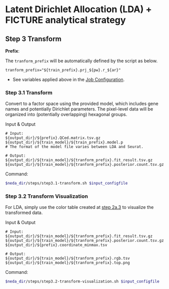 # Latent Dirichlet Allocation (LDA) + FICTURE analytical strategy

## Step 3 Transform 

**Prefix**:

The `tranform_prefix` will be automatically defined by the script as below.
```
tranform_prefix="${train_prefix}.prj_${pw}.r_${ar}"
```
* See variables applied above in the [Job Configuration](../../prep_input/job_config.md).

### Step 3.1 Transform
Convert to a factor space using the provided model, which includes gene names and potentially Dirichlet parameters. The pixel-level data will be organized into (potentially overlapping) hexagonal groups.

Input & Output
```
# Input:
${output_dir}/${prefix}.QCed.matrix.tsv.gz
${output_dir}/${train_model}/${train_prefix}.model.p                    # The format of the model file varies between LDA and Seurat.

# Output:
${output_dir}/${train_model}/${tranform_prefix}.fit_result.tsv.gz
${output_dir}/${train_model}/${tranform_prefix}.posterior.count.tsv.gz
```

Command:
```bash
$neda_dir/steps/step3.1-transform.sh $input_configfile
```

### Step 3.2 Transform Visualization
For LDA, simply use the color table created at [step 2a.3](step2a-LDA.md/#step-2a3-summarize-lda-factorization) to visualize the transformed data.

Input & Output
```
# Input:
${output_dir}/${train_model}/${tranform_prefix}.fit_result.tsv.gz
${output_dir}/${train_model}/${tranform_prefix}.posterior.count.tsv.gz
${output_dir}/${prefix}.coordinate_minmax.tsv

# Output:
${output_dir}/${train_model}/${tranform_prefix}.rgb.tsv
${output_dir}/${train_model}/${tranform_prefix}.top.png

```

Command:
```bash
$neda_dir/steps/step3.2-transform-visualization.sh $input_configfile
```